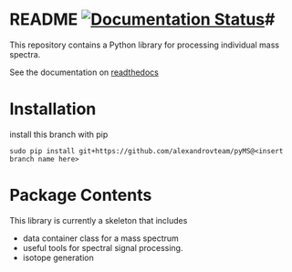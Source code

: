 # README [![Documentation Status](https://readthedocs.org/projects/pyms/badge/?version=latest)](http://pyms.readthedocs.org/en/latest/?badge=latest)#

This repository contains a Python library for processing individual mass spectra.

See the documentation on [readthedocs](http://pyms.readthedocs.org/en/latest/pyMS.html)

# Installation

install this branch with pip
```
sudo pip install git+https://github.com/alexandrovteam/pyMS@<insert branch name here>
```
# Package Contents

This library is currently a skeleton that includes
* data container class for a mass spectrum
* useful tools for spectral signal processing.
* isotope generation


